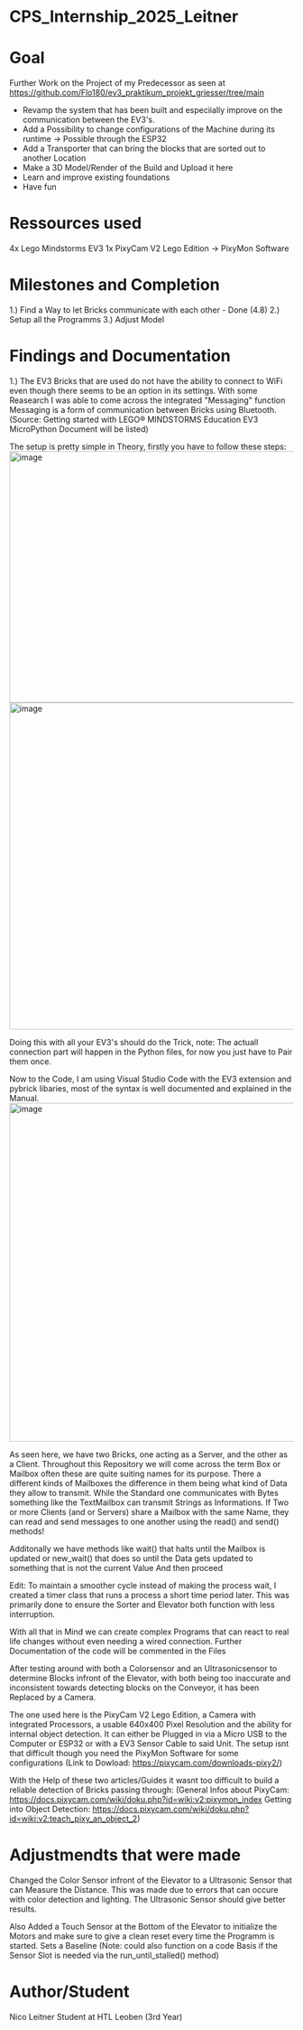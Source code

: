 # CPS_Internship_2025_Leitner

# Goal

Further Work on the Project of my Predecessor as seen at <https://github.com/Flo180/ev3_praktikum_projekt_griesser/tree/main>

- Revamp the system that has been built and especiially improve on the communication between the EV3's.
- Add a Possibility to change configurations of the Machine during its runtime
 -> Possible through the ESP32
- Add a Transporter that can bring the blocks that are sorted out to another Location
- Make a 3D Model/Render of the Build and Upload it here
- Learn and improve existing foundations
- Have fun

# Ressources used

4x Lego Mindstorms EV3
1x PixyCam V2 Lego Edition
 -> PixyMon Software

# Milestones and Completion

1.) Find a Way to let Bricks communicate with each other - Done (4.8)
2.) Setup all the Programms
3.) Adjust Model

# Findings and Documentation

1.) The EV3 Bricks that are used do not have the ability to connect to WiFi even though there seems to be an option in its settings. With some Reasearch I was able to come across the integrated "Messaging" function
    Messaging is a form of communication between Bricks using Bluetooth.
    (Source: Getting started with LEGO® MINDSTORMS Education EV3 MicroPython Document will be listed)

  The setup is pretty simple in Theory, firstly you have to follow these steps:
  <img width="955" height="445" alt="image" src="https://github.com/user-attachments/assets/349cba85-c582-4f18-98b8-d5cf0c24426c" />
  <img width="941" height="579" alt="image" src="https://github.com/user-attachments/assets/98ef4a0c-2790-40c1-a86e-f83280a4f4e0" />

  Doing this with all your EV3's should do the Trick, note: The actuall connection part will happen in the Python files, for now you just have to Pair them once.

  Now to the Code, I am using Visual Studio Code with the EV3 extension and pybrick libaries, most of the syntax is well documented and explained in the Manual.
  <img width="913" height="600" alt="image" src="https://github.com/user-attachments/assets/95454938-04de-4f8f-afb4-3c3605e57635" />

  As seen here, we have two Bricks, one acting as a Server, and the other as a Client. Throughout this Repository we will come across the term Box or Mailbox often
  these are quite suiting names for its purpose. There a different kinds of Mailboxes the difference in them being what kind of Data they allow to transmit. While the
  Standard one communicates with Bytes something like the TextMailbox can transmit Strings as Informations. If Two or more Clients (and or Servers) share a Mailbox with
  the same Name, they can read and send messages to one another using the read() and send() methods!

  Additonally we have methods like wait() that halts until the Mailbox is updated or new_wait() that does so until the Data gets updated to something that is not the current Value
  And then proceed

  Edit: To maintain a smoother cycle instead of making the process wait, I created a timer class that runs a process a short time period later. This was primarily done to ensure the Sorter and Elevator both function with less interruption.

  With all that in Mind we can create complex Programs that can react to real life changes without even needing a wired connection.
  Further Documentation of the code will be commented in the Files

  After testing around with both a Colorsensor and an Ultrasonicsensor to determine Blocks infront of the Elevator, with both being too inaccurate and inconsistent towards detecting blocks on the Conveyor, it has been Replaced by a Camera.

  The one used here is the PixyCam V2 Lego Edition, a Camera with integrated Processors, a usable 640x400 Pixel Resolution and the ability for internal object detection. It can either be Plugged in via a Micro USB to the Computer or ESP32 or with a EV3 Sensor Cable to said Unit. The setup isnt that difficult though you need the PixyMon Software for some configurations (Link to Dowload: <https://pixycam.com/downloads-pixy2/>)

  With the Help of these two articles/Guides it wasnt too difficult to build a reliable detection of Bricks passing through: (General Infos about PixyCam: <https://docs.pixycam.com/wiki/doku.php?id=wiki:v2:pixymon_index>
            Getting into Object Detection: <https://docs.pixycam.com/wiki/doku.php?id=wiki:v2:teach_pixy_an_object_2>)



# Adjustmendts that were made

  Changed the Color Sensor infront of the Elevator to a Ultrasonic Sensor that can Measure the Distance. This was made due to errors that can occure with color detection and lighting.
  The Ultrasonic Sensor should give better results.

  Also Added a Touch Sensor at the Bottom of the Elevator to initialize the Motors and make sure to give a clean reset every time the Programm is started. Sets a Baseline (Note: could also function on a code Basis if the Sensor Slot is needed via the run_until_stalled() method)

# Author/Student

Nico Leitner
Student at HTL Leoben (3rd Year)
